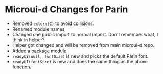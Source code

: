 # Microui-d Changes for Parin

* Removed `extern(C)` to avoid collisions.
* Renamed module names.
* Changed one public import to normal import. Don't remember what, I think in helper?
* Helper got changed and will be removed from main microui-d repo.
* Added a package module.
* `readyUi(null, fontSize)` is new and picks the default Parin font.
* `readyUI(fontSize)` is new and does the same thing as the above function.
